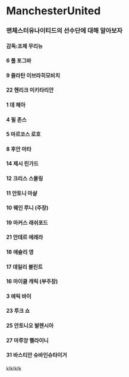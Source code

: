 # ManchesterUnited
### 맨체스터유나이티드의 선수단에 대해 알아보자
#### 감독:조제 무리뉴
#### 6 폴 포그바
#### 9 즐라탄 이브라히모비치
#### 22 헨리크 미키타리안
#### 1 데 헤아
#### 4 필 존스
#### 5 마르코스 로호
#### 8 후안 마타
#### 14 제시 린가드
#### 12 크리스 스몰링
#### 11 안토니 마샬
#### 10 웨인 루니 (주장)
#### 19 마커스 래쉬포드
#### 21 안데르 에레라
#### 18 애슐리 영
#### 17 데일리 블린트
#### 16 마이클 캐릭 (부주장)
#### 3 에릭 바이
#### 23 루크 쇼
#### 25 안토니오 발렌시아
#### 27 마루앙 펠라이니
#### 31 바스티안 슈바인슈타이거
klklklk
